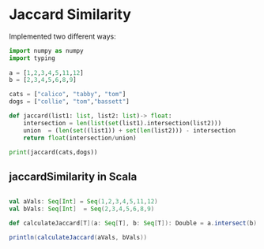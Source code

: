 # Jaccard Similarity


Implemented two different ways: 

```python
import numpy as numpy
import typing
 
a = [1,2,3,4,5,11,12]
b = [2,3,4,5,6,8,9]

cats = ["calico", "tabby", "tom"]
dogs = ["collie", "tom","bassett"]

def jaccard(list1: list, list2: list)-> float:
	intersection = len(list(set(list1).intersection(list2)))
	union  = (len(set((list1)) + set(len(list2))) - intersection
	return float(intersection/union)

print(jaccard(cats,dogs))
```
## jaccardSimilarity in Scala

```scala

val aVals: Seq[Int] = Seq(1,2,3,4,5,11,12)
val bVals: Seq[Int]  = Seq(2,3,4,5,6,8,9)

def calculateJaccard[T](a: Seq[T], b: Seq[T]): Double = a.intersect(b).size / a.union(b).size.toDouble

println(calculateJaccard(aVals, bVals))
```
